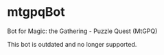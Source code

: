 # mtgpqBot

Bot for Magic: the Gathering - Puzzle Quest (MtGPQ)

This bot is outdated and no longer supported.

